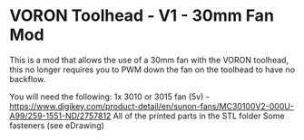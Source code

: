 # VORON Toolhead - V1 - 30mm Fan Mod
This is a mod that allows the use of a 30mm fan with the VORON toolhead, this no longer requires you to PWM down the fan on the toolhead to have no backflow.

You will need the following:
1x 3010 or 3015 fan (5v) - https://www.digikey.com/product-detail/en/sunon-fans/MC30100V2-000U-A99/259-1551-ND/2757812
All of the printed parts in the STL folder
Some fasteners (see eDrawing)